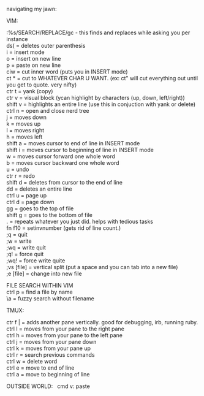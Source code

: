 navigating my jawn:

VIM:

:%s/SEARCH/REPLACE/gc - this finds and replaces while asking you per instance  
ds( = deletes outer parenthesis  
i = insert mode  
o = insert on new line  
p = paste on new line  
ciw = cut inner word (puts you in INSERT mode)  
ct * = cut to WHATEVER CHAR U WANT. (ex: ct" will cut everything out until you get to quote. very nifty)  
ctr t = yank (copy)  
ctr v = visual block (ycan highlight by characters (up, down, left/right))  
shift v = highlights an entire line (use this in conjuction with yank or delete)  
ctrl n = open and close nerd tree  
j = moves down  
k = moves up    
l = moves right  
h = moves left  
shift a = moves cursor to end of line in INSERT mode  
shift i = moves cursor to beginning of line in INSERT mode  
w = moves cursor forward one whole word  
b = moves cursor backward one whole word  
u = undo  
ctr r = redo  
shift d = deletes from cursor to the end of line  
dd = deletes an entire line  
ctrl u = page up  
ctrl d = page down  
gg = goes to the top of file  
shift g = goes to the bottom of file  
.   = repeats whatever you just did. helps with tedious tasks  
fn f10 = setinvnumber (gets rid of line count.)  
;q = quit  
;w = write  
;wq = write quit  
;q! = force quit  
;wq! = force write quite  
;vs [file] = vertical split (put a space and you can tab into a new file)  
;e [file] = change into new file    

FILE SEARCH WITHIN VIM  
ctrl p = find a file by name  
\a = fuzzy search without filename

TMUX:

ctr f | = adds another pane vertically. good for debugging, irb, running ruby.  
ctrl l = moves from your pane to the right pane  
ctrl h = moves from your pane to the left pane  
ctrl j = moves from your pane down  
ctrl k = moves from your pane up  
ctrl r = search previous commands  
ctrl w = delete word  
ctrl e = move to end of line  
ctrl a = move to beginning of line  

OUTSIDE WORLD:  
cmd v: paste
